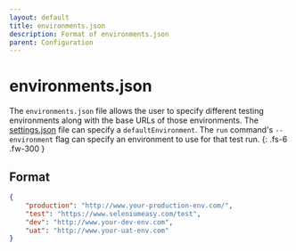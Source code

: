 ```yaml
---
layout: default
title: environments.json
description: Format of environments.json
parent: Configuration
---
```


# environments.json

The `environments.json` file allows the user to specify different testing environments along with the base URLs of those environments. The [settings.json](settings.html) file can specify a `defaultEnvironment`. The `run` command's `--environment` flag can specify an environment to use for that test run.
{: .fs-6 .fw-300 }

## Format

```json
{
    "production": "http://www.your-production-env.com/",
    "test": "https://www.seleniumeasy.com/test",
    "dev": "http://www.your-dev-env.com",
    "uat": "http://www.your-uat-env.com"
}
```
